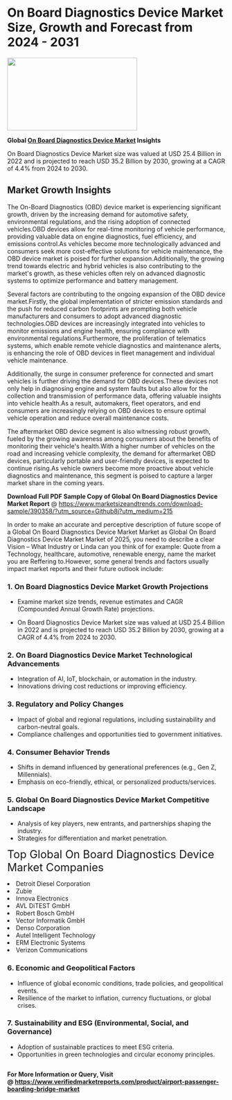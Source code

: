 <H1>On Board Diagnostics Device Market Size, Growth and Forecast from 2024 - 2031</H1><img class="aligncenter size-medium wp-image-584254" src="https://thirdeyenews.in/wp-content/uploads/2024/09/Global-Market-Research-300x168.jpeg" alt="" width="300" height="168" /><p><strong>Global&nbsp;<a href="https://www.marketsizeandtrends.com/download-sample/390358/?utm_source=Github8j?utm_medium=215">On Board Diagnostics Device Market</a> Insights</strong></p><p>On Board Diagnostics Device Market size was valued at USD 25.4 Billion in 2022 and is projected to reach USD 35.2 Billion by 2030, growing at a CAGR of 4.4% from 2024 to 2030.</p><p><h2>Market Growth Insights</h2> <p>The On-Board Diagnostics (OBD) device market is experiencing significant growth, driven by the increasing demand for automotive safety, environmental regulations, and the rising adoption of connected vehicles.OBD devices allow for real-time monitoring of vehicle performance, providing valuable data on engine diagnostics, fuel efficiency, and emissions control.As vehicles become more technologically advanced and consumers seek more cost-effective solutions for vehicle maintenance, the OBD device market is poised for further expansion.Additionally, the growing trend towards electric and hybrid vehicles is also contributing to the market's growth, as these vehicles often rely on advanced diagnostic systems to optimize performance and battery management.</p> <p>Several factors are contributing to the ongoing expansion of the OBD device market.Firstly, the global implementation of stricter emission standards and the push for reduced carbon footprints are prompting both vehicle manufacturers and consumers to adopt advanced diagnostic technologies.OBD devices are increasingly integrated into vehicles to monitor emissions and engine health, ensuring compliance with environmental regulations.Furthermore, the proliferation of telematics systems, which enable remote vehicle diagnostics and maintenance alerts, is enhancing the role of OBD devices in fleet management and individual vehicle maintenance.</p> <p>Additionally, the surge in consumer preference for connected and smart vehicles is further driving the demand for OBD devices.These devices not only help in diagnosing engine and system faults but also allow for the collection and transmission of performance data, offering valuable insights into vehicle health.As a result, automakers, fleet operators, and end consumers are increasingly relying on OBD devices to ensure optimal vehicle operation and reduce overall maintenance costs.</p> <p>The aftermarket OBD device segment is also witnessing robust growth, fueled by the growing awareness among consumers about the benefits of monitoring their vehicle's health.With a higher number of vehicles on the road and increasing vehicle complexity, the demand for aftermarket OBD devices, particularly portable and user-friendly devices, is expected to continue rising.As vehicle owners become more proactive about vehicle diagnostics and maintenance, this segment is poised to capture a larger market share in the coming years.</p> <p><span class=""><strong>Download Full PDF Sample Copy of Global On Board Diagnostics Device Market Report</strong> @ <a href="https://www.marketsizeandtrends.com/download-sample/390358/?utm_source=Github8j?utm_medium=215" target="_blank">https://www.marketsizeandtrends.com/download-sample/390358/?utm_source=Github8j?utm_medium=215</a></span></p><p>In order to make an accurate and perceptive description of future scope of a Global&nbsp;On Board Diagnostics Device Market Market as Global&nbsp;On Board Diagnostics Device Market Market of 2025, you need to describe a clear Vision &ndash; What Industry or Linda can you think of for example: Quote from a Technology, healthcare, automotive, renewable energy, name the market you are Reffering to.However, some general trends and factors usually impact market reports and their future outlook include:</p><h3>1.&nbsp;<strong>On Board Diagnostics Device Market Growth Projections</strong></h3><ul><li>Examine market size trends, revenue estimates and CAGR (Compounded Annual Growth Rate) projections.</li><li><p>On Board Diagnostics Device Market size was valued at USD 25.4 Billion in 2022 and is projected to reach USD 35.2 Billion by 2030, growing at a CAGR of 4.4% from 2024 to 2030.</p></li></ul><h3>2.&nbsp;<strong>On Board Diagnostics Device Market Technological Advancements</strong></h3><ul><li>Integration of AI, IoT, blockchain, or automation in the industry.</li><li>Innovations driving cost reductions or improving efficiency.</li></ul><h3>3.&nbsp;<strong>Regulatory and Policy Changes</strong></h3><ul><li>Impact of global and regional regulations, including sustainability and carbon-neutral goals.</li><li>Compliance challenges and opportunities tied to government initiatives.</li></ul><h3>4.&nbsp;<strong>Consumer Behavior Trends</strong></h3><ul><li>Shifts in demand influenced by generational preferences (e.g., Gen Z, Millennials).</li><li>Emphasis on eco-friendly, ethical, or personalized products/services.</li></ul><h3>5.&nbsp;<strong>Global On Board Diagnostics Device Market Competitive Landscape</strong></h3><ul><li>Analysis of key players, new entrants, and partnerships shaping the industry.</li><li>Strategies for differentiation and market penetration.</li></ul><p data-pm-slice="1 1 []"><span style="color: inherit; font-family: inherit; font-size: 25px;">Top Global On Board Diagnostics Device Market Companies</span></p><div class="" data-test-id=""><p><li>Detroit Diesel Corporation</li><li> Zubie</li><li> Innova Electronics</li><li> AVL DiTEST GmbH</li><li> Robert Bosch GmbH</li><li> Vector Informatik GmbH</li><li> Denso Corporation</li><li> Autel Intelligent Technology</li><li> ERM Electronic Systems</li><li> Verizon Communications</li></p></div><h3>6.&nbsp;<strong>Economic and Geopolitical Factors</strong></h3><ul><li>Influence of global economic conditions, trade policies, and geopolitical events.</li><li>Resilience of the market to inflation, currency fluctuations, or global crises.</li></ul><h3>7.&nbsp;<strong>Sustainability and ESG (Environmental, Social, and Governance)</strong></h3><ul><li>Adoption of sustainable practices to meet ESG criteria.</li><li>Opportunities in green technologies and circular economy principles.</li></ul><h2><strong style="font-size: 14px;">For More Information or Query, Visit @&nbsp;</strong><a style="background-color: #ffffff; font-size: 14px;" href="https://www.marketsizeandtrends.com/report/on-board-diagnostics-device-market/" target="_blank">https://www.verifiedmarketreports.com/product/airport-passenger-boarding-bridge-market</a></h2>